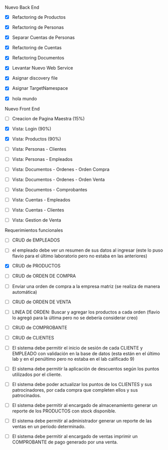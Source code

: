 
Nuevo Back End
- [x] Refactoring de Productos
- [x] Refactoring de Personas
- [x] Separar Cuentas de Personas
- [x] Refactoring de Cuentas
- [x] Refactoring Documentos
- [x] Levantar Nuevo Web Service
- [x] Asignar discovery file
- [x] Asignar TargetNamespace
- [x] hola mundo


Nuevo Front End 
- [ ] Creacion de Pagina Maestra (15%)
- [x] Vista: Login (90%)
- [x] Vista: Productos (90%)
- [ ] Vista: Personas - Clientes
- [ ] Vista: Personas - Empleados
- [ ] Vista: Documentos - Ordenes - Orden Compra
- [ ] Vista: Documentos - Ordenes - Orden Venta
- [ ] Vista: Documentos - Comprobantes
- [ ] Vista: Cuentas - Empleados
- [ ] Vista: Cuentas - Clientes
- [ ] Vista: Gestion de Venta


Requerimientos funcionales

- [ ] CRUD de EMPLEADOS
- [ ] el empleado debe ver un resumen de sus datos al ingresar (este lo puso flavio para el último laboratorio pero no estaba en las anteriores)
- [x] CRUD de PRODUCTOS
- [ ] CRUD de ORDEN DE COMPRA
- [ ] Enviar una orden de compra a la empresa matriz (se realiza de manera automática)
- [ ] CRUD de ORDEN DE VENTA
- [ ] LINEA DE ORDEN: Buscar y agregar los productos a cada orden (flavio lo agregó para la última pero no se debería considerar creo)
- [ ] CRUD de COMPROBANTE
- [ ] CRUD de CLIENTES
- [ ] El sistema debe permitir el inicio de sesión de cada CLIENTE y EMPLEADO con validación en la base de datos (esta están en el último lab y en el penúltimo pero no estaba en el lab calificado 9)
- [ ] El sistema debe permitir la aplicación de descuentos según los puntos utilizados por el
cliente.
- [ ] El sistema debe poder actualizar los puntos de los CLIENTES y sus patrocinadores,
por cada compra que completen ellos y sus patrocinados.
- [ ] El sistema debe permitir al encargado de almacenamiento generar un reporte de los
PRODUCTOS con stock disponible.
- [ ] El sistema debe permitir al administrador generar un reporte de las ventas en un
periodo determinado.
- [ ] El sistema debe permitir al encargado de ventas imprimir un COMPROBANTE de
pago generado por una venta.


